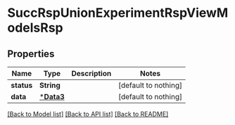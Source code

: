 # SuccRspUnionExperimentRspViewModelsRsp


## Properties
Name | Type | Description | Notes
------------ | ------------- | ------------- | -------------
**status** | **String** |  | [default to nothing]
**data** | [***Data3**](Data3.md) |  | [default to nothing]


[[Back to Model list]](../README.md#models) [[Back to API list]](../README.md#api-endpoints) [[Back to README]](../README.md)


